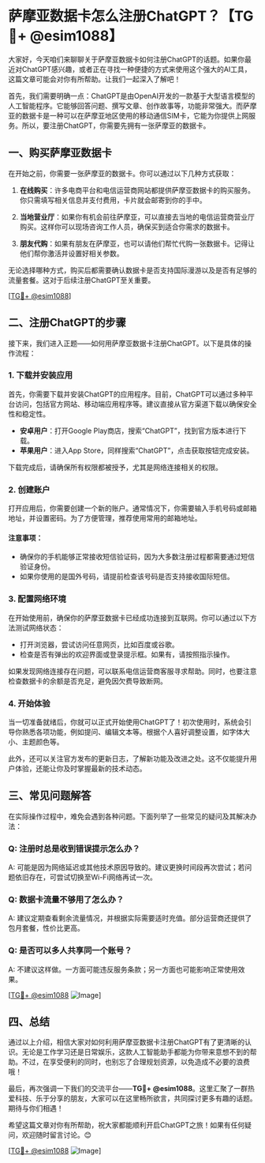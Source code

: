 # 萨摩亚数据卡怎么注册ChatGPT？【TG💪+ @esim1088】

大家好，今天咱们来聊聊关于萨摩亚数据卡如何注册ChatGPT的话题。如果你最近对ChatGPT感兴趣，或者正在寻找一种便捷的方式来使用这个强大的AI工具，这篇文章可能会对你有所帮助。让我们一起深入了解吧！

首先，我们需要明确一点：ChatGPT是由OpenAI开发的一款基于大型语言模型的人工智能程序。它能够回答问题、撰写文章、创作故事等，功能非常强大。而萨摩亚的数据卡是一种可以在萨摩亚地区使用的移动通信SIM卡，它能为你提供上网服务。所以，要注册ChatGPT，你需要先拥有一张萨摩亚的数据卡。

## 一、购买萨摩亚数据卡

在开始之前，你需要一张萨摩亚的数据卡。你可以通过以下几种方式获取：

1. **在线购买**：许多电商平台和电信运营商网站都提供萨摩亚数据卡的购买服务。你只需填写相关信息并支付费用，卡片就会邮寄到你的手中。
   
2. **当地营业厅**：如果你有机会前往萨摩亚，可以直接去当地的电信运营商营业厅购买。这样你可以现场咨询工作人员，确保买到适合你需求的数据卡。

3. **朋友代购**：如果有朋友在萨摩亚，也可以请他们帮忙代购一张数据卡。记得让他们帮你激活并设置好相关参数。

无论选择哪种方式，购买后都需要确认数据卡是否支持国际漫游以及是否有足够的流量套餐。这对于后续注册ChatGPT至关重要。

[[TG💪+ @esim1088](https://t.me/s/esim1088)]

## 二、注册ChatGPT的步骤

接下来，我们进入正题——如何用萨摩亚数据卡注册ChatGPT。以下是具体的操作流程：

### 1. 下载并安装应用

首先，你需要下载并安装ChatGPT的应用程序。目前，ChatGPT可以通过多种平台访问，包括官方网站、移动端应用程序等。建议直接从官方渠道下载以确保安全性和稳定性。

- **安卓用户**：打开Google Play商店，搜索“ChatGPT”，找到官方版本进行下载。
- **苹果用户**：进入App Store，同样搜索“ChatGPT”，点击获取按钮完成安装。

下载完成后，请确保所有权限都被授予，尤其是网络连接相关的权限。

### 2. 创建账户

打开应用后，你需要创建一个新的账户。通常情况下，你需要输入手机号码或邮箱地址，并设置密码。为了方便管理，推荐使用常用的邮箱地址。

#### 注意事项：
- 确保你的手机能够正常接收短信验证码，因为大多数注册过程都需要通过短信验证身份。
- 如果你使用的是国外号码，请提前检查该号码是否支持接收国际短信。

### 3. 配置网络环境

在开始使用前，确保你的萨摩亚数据卡已经成功连接到互联网。你可以通过以下方法测试网络状态：

- 打开浏览器，尝试访问任意网页，比如百度或谷歌。
- 检查是否有弹出的欢迎界面或登录提示框。如果有，请按照指示操作。

如果发现网络连接存在问题，可以联系电信运营商客服寻求帮助。同时，也要注意检查数据卡的余额是否充足，避免因欠费导致断网。

### 4. 开始体验

当一切准备就绪后，你就可以正式开始使用ChatGPT了！初次使用时，系统会引导你熟悉各项功能，例如提问、编辑文本等。根据个人喜好调整设置，如字体大小、主题颜色等。

此外，还可以关注官方发布的更新日志，了解新功能及改进之处。这不仅能提升用户体验，还能让你及时掌握最新的技术动态。

## 三、常见问题解答

在实际操作过程中，难免会遇到各种问题。下面列举了一些常见的疑问及其解决办法：

### Q: 注册时总是收到错误提示怎么办？

A: 可能是因为网络延迟或其他技术原因导致的。建议更换时间段再次尝试；若问题依旧存在，可尝试切换至Wi-Fi网络再试一次。

### Q: 数据卡流量不够用了怎么办？

A: 建议定期查看剩余流量情况，并根据实际需要适时充值。部分运营商还提供了包月套餐，性价比更高。

### Q: 是否可以多人共享同一个账号？

A: 不建议这样做。一方面可能违反服务条款；另一方面也可能影响正常使用效果。

[[TG💪+ @esim1088](https://t.me/s/esim1088) ![Image](https://i.postimg.cc/4NQfJmqS/Snipaste-2025-05-13-00-14-12.png)]

## 四、总结

通过以上介绍，相信大家对如何利用萨摩亚数据卡注册ChatGPT有了更清晰的认识。无论是工作学习还是日常娱乐，这款人工智能助手都能为你带来意想不到的帮助。不过，在享受便利的同时，也别忘了合理规划资源，以免造成不必要的浪费哦！

最后，再次强调一下我们的交流平台——**TG💪+ @esim1088**。这里汇聚了一群热爱科技、乐于分享的朋友，大家可以在这里畅所欲言，共同探讨更多有趣的话题。期待与你们相遇！

希望这篇文章对你有所帮助，祝大家都能顺利开启ChatGPT之旅！如果有任何疑问，欢迎随时留言讨论。😊

[[TG💪+ @esim1088](https://t.me/s/esim1088) ![Image](https://i.postimg.cc/4NQfJmqS/Snipaste-2025-05-13-00-14-12.png)]